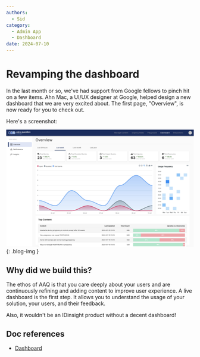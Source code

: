 ```yaml
---
authors:
  - Sid
category:
  - Admin App
  - Dashboard
date: 2024-07-10
---
```


# Revamping the dashboard

In the last month or so, we've had support from Google fellows to pinch hit on a few items.
Ahn Mac, a UI/UX designer at Google, helped design a new dashboard that we are very excited about.
The first page, "Overview", is now ready for you to check out.

<!-- more -->

Here's a screenshot:

![Dashboard](../images/dashboard.jpeg){: .blog-img }

## Why did we build this?

The ethos of AAQ is that you care deeply about your users and are continuously refining
and adding content to improve user experience. A live dashboard is the first step. It
allows you to understand the usage of your solution, your users, and their feedback.

Also, it wouldn't be an IDinsight product without a decent dashboard!

## Doc references

- [Dashboard](../../components/admin-app/dashboard.md)
